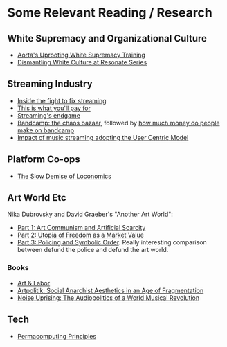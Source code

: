 # Some Relevant Reading / Research

## White Supremacy and Organizational Culture

* [Aorta's Uprooting White Supremacy Training](https://aorta.coop/uprooting-white-supremacy-training)
* [Dismantling White Culture at Resonate Series](https://community.resonate.coop/t/dismantling-white-culture-at-resonate/2897)

## Streaming Industry

* [Inside the fight to fix streaming](https://www.musicradar.com/news/inside-the-fight-fix-streaming)
* [This is what you'll pay for](https://open.substack.com/pub/jaimebrooks/p/this-is-what-youll-pay-for)
* [Streaming's endgame](https://www.daveedwards.co/writing/streamings-endgame/)
* [Bandcamp: the chaos bazaar](https://components.one/posts/bandcamp-the-chaos-bazaar#1), followed by [how much money do people make on bandcamp](https://components.one/documentation/bandcamp-income-distribution)
* [Impact of music streaming adopting the User Centric Model](https://cnm.fr/en/studies/impact-of-online-music-streaming-services-adopting-the-ucps/)

## Platform Co-ops

* [The Slow Demise of Loconomics](https://daspitzberg.medium.com/the-slow-demise-of-loconomics-4e184346d359)

## Art World Etc

Nika Dubrovsky and David Graeber's "Another Art World":

* [Part 1: Art Communism and Artificial Scarcity](https://www.e-flux.com/journal/102/284624/another-art-world-part-1-art-communism-and-artificial-scarcity/)
* [Part 2: Utopia of Freedom as a Market Value](https://www.e-flux.com/journal/104/298663/another-art-world-part-2-utopia-of-freedom-as-a-market-value/)
* [Part 3: Policing and Symbolic Order](https://www.e-flux.com/journal/113/360192/another-art-world-part-3-policing-and-symbolic-order/). Really interesting comparison between defund the police and defund the art world. 

### Books

* [Art & Labor](https://archive.org/details/artlaborruskinmo0000bori)
* [Artpolitik: Social Anarchist Aesthetics in an Age of Fragmentation](https://www.minorcompositions.info/?p=581)
* [Noise Uprising: The Audiopolitics of a World Musical Revolution](https://www.versobooks.com/books/1889-noise-uprising)

## Tech

* [Permacomputing Principles](https://permacomputing.net/Principles/)
